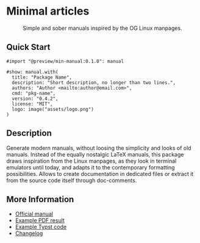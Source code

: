 # Minimal articles

<center>
  Simple and sober manuals inspired by the OG Linux manpages.
</center>


## Quick Start

```typst
#import "@preview/min-manual:0.1.0": manual

#show: manual.with(
  title: "Package Name",
  description: "Short description, no longer than two lines.",
  authors: "Author <mailto:author@email.com>",
  cmd: "pkg-name",
  version: "0.4.2",
  license: "MIT",
  logo: image("assets/logo.png")
)
```


## Description

Generate modern manuals, without loosing the simplicity and looks of old
manuals. Instead of the equally nostalgic LaTeX manuals, this package draws
inspiration from the Linux manpages, as they look in terminal emulators until
today, and adapts it to the contemporary formatting possibilities. Allows to
create documentation in dedicated files or extract it from the source code
itself through doc-comments.


## More Information

- [Official manual](https://raw.githubusercontent.com/mayconfmelo/min-manual/refs/tags/0.1.0/docs/pdf/manual.pdf)
- [Example PDF result](https://raw.githubusercontent.com/mayconfmelo/min-manual/refs/tags/0.1.0/docs/pdf/example.pdf)
- [Example Typst code](https://github.com/mayconfmelo/min-manual/blob/0.1.0/template/main.typ)
- [Changelog](https://github.com/mayconfmelo/min-manual/blob/main/CHANGELOG.md)